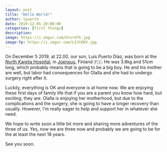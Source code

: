 ```yaml
---
layout: post
title: "Hello World!"
author: lpuerto
date: 2019-12-05 20:00:00
categories: [first things]
description: 
image: https://i.imgur.com/UrurU7k.jpg
image-fp: https://i.imgur.com/LSJtEKV.jpg
---
```


On December 5 2019, at 22.00, our son, Luis Puerto Díaz, was born at the [North Karelia Hospital][1], in [Joensuu][2], Finland :finland:. He was 3.8kg and 51cm long, which probably means that is going to be a big boy. He and his mother are well, but labor had consequences for Olalla and she had to undergo surgery right after it. 

Luckily, everything is OK and everyone is at home now. We are enjoying these first days of family life that if you are a parent you know how hard, but exciting, they are. Olalla is enjoying her motherhood, but due to the complications and the surgery, she is going to have a longer recovery than usually. However, I'm really eager to help and support her in whatever she need. 

We hope to write soon a little bit more and sharing more adventures of the three of us. Yes, now we are three now and probably we are going to be for the at least the next 18 years. 

See you soon. 


[1]: https://goo.gl/maps/SHP23uxxpBod48Gt6
[2]: https://en.wikipedia.org/wiki/Joensuu
